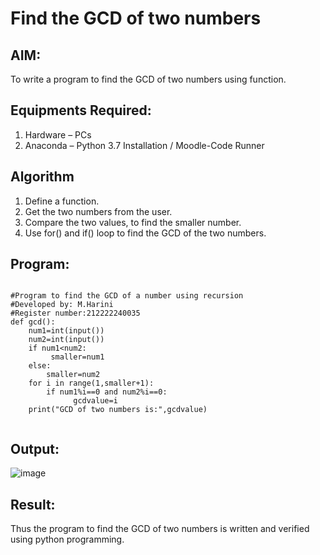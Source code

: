 # Find the GCD of two numbers

## AIM:

To write a program to find the GCD of two numbers using function.

## Equipments Required:

1. Hardware – PCs
2. Anaconda – Python 3.7 Installation / Moodle-Code Runner

## Algorithm

1. Define a function.
2. Get the two numbers from the user.
3. Compare the two values, to find the smaller number.
4. Use for() and if() loop to find the GCD of the two numbers.

## Program:
```

#Program to find the GCD of a number using recursion
#Developed by: M.Harini
#Register number:212222240035
def gcd():
    num1=int(input())
    num2=int(input())
    if num1<num2:
         smaller=num1
    else:
        smaller=num2
    for i in range(1,smaller+1):
        if num1%i==0 and num2%i==0:
              gcdvalue=i
    print("GCD of two numbers is:",gcdvalue)
    

```

## Output:

![image](https://github.com/Harinimuthu17/GCD-of-two-numbers/assets/130278614/1c1836c0-925f-4238-ae14-2b3d2ee59d7f)


## Result:
Thus the program to find the GCD of two numbers is written and verified using python programming.
